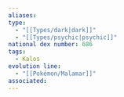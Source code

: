 ```yaml
---
aliases: 
type:
  - "[[Types/dark|dark]]"
  - "[[Types/psychic|psychic]]"
national dex number: 686
tags:
  - Kalos
evolution line:
  - "[[Pokémon/Malamar]]"
associated: 
---
```

